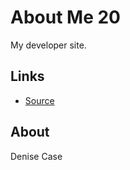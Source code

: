 # About Me 20

My developer site.

## Links

- [Source](https://github.com/profcase/about-me-20)

## About

Denise Case
